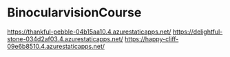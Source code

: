 # BinocularvisionCourse
https://thankful-pebble-04b15aa10.4.azurestaticapps.net/ 
https://delightful-stone-034d2af03.4.azurestaticapps.net/
https://happy-cliff-09e6b8510.4.azurestaticapps.net/
